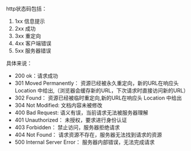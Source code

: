 http状态码包括：


1. 1xx 信息提示
2. 2xx 成功
3. 3xx 重定向
4. 4xx 客户端错误
5. 5xx 服务器错误

具体来说：
- 200 ok：请求成功
- 301 Moved Permanently： 资源已经被永久重定向，新的URL在响应头 Location 中给出,（浏览器会缓存新的URL，下次请求时直接访问新的URL）
- 302 Found： 资源已经被临时重定向,新的URL在响应头 Location 中给出
- 304 Not Modified: 文档内容未被修改
- 400 Bad Request: 语义有误，当前请求无法被服务器理解
- 401 Unauthorized： 未授权，要求进行身份认证
- 403 Forbidden： 禁止访问，服务器拒绝请求
- 404 Not Found： 请求资源不存在，服务器无法找到请求的资源
- 500 Internal Server Error： 服务器内部错误，无法完成请求